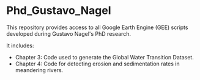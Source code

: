 # Phd_Gustavo_Nagel
This repository provides access to all Google Earth Engine (GEE) scripts developed during Gustavo Nagel's PhD research. 

It includes:      

- Chapter 3: Code used to generate the Global Water Transition Dataset.      
- Chapter 4: Code for detecting erosion and sedimentation rates in meandering rivers. 
